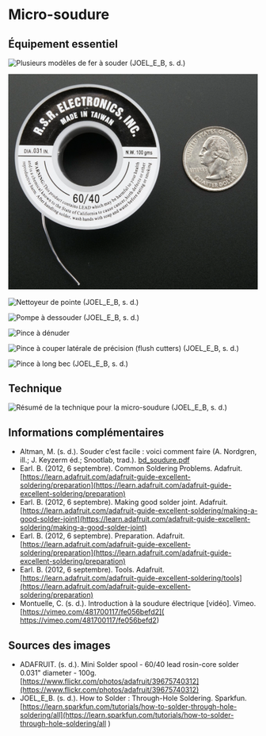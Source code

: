 # Micro-soudure

## Équipement essentiel

![Plusieurs modèles de fer à souder (JOEL_E_B, s. d.)](./soldering-iron.jpg)

![Bobine de soudure 60/40 0.031" (ADAFRUIT)](./micro-soudure_bobine.png)

![Nettoyeur de pointe (JOEL_E_B, s. d.)](./brass_sponge.jpg)

![Pompe à dessouder (JOEL_E_B, s. d.)](./solder_vacuum.jpg)

![Pince à dénuder](./micro-soudure_pince_denuder.svg)

![Pince à couper latérale de précision (flush cutters) (JOEL_E_B, s. d.)](./flush_cutters.jpg)

![Pince à long bec (JOEL_E_B, s. d.)](./needle_nose.jpg)

## Technique

![Résumé de la technique pour la micro-soudure (JOEL_E_B, s. d.)](./micro-soudure_technique.svg)

## Informations complémentaires

* Altman, M. (s. d.). Souder c’est facile : voici comment faire (A. Nordgren, ill.; J. Keyzerm éd.; Snootlab, trad.). [bd_soudure.pdf](../pdf/bd_soudure.pdf)
* Earl. B. (2012, 6 septembre). Common Soldering Problems. Adafruit. [https://learn.adafruit.com/adafruit-guide-excellent-soldering/preparation](https://learn.adafruit.com/adafruit-guide-excellent-soldering/preparation)
* Earl. B. (2012, 6 septembre). Making good solder joint. Adafruit. [https://learn.adafruit.com/adafruit-guide-excellent-soldering/making-a-good-solder-joint](https://learn.adafruit.com/adafruit-guide-excellent-soldering/making-a-good-solder-joint)
* Earl. B. (2012, 6 septembre). Preparation. Adafruit. [https://learn.adafruit.com/adafruit-guide-excellent-soldering/preparation](https://learn.adafruit.com/adafruit-guide-excellent-soldering/preparation)
* Earl. B. (2012, 6 septembre). Tools. Adafruit. [https://learn.adafruit.com/adafruit-guide-excellent-soldering/tools](https://learn.adafruit.com/adafruit-guide-excellent-soldering/preparation)
* Montuelle, C. (s. d.). Introduction à la soudure électrique [vidéo]. Vimeo. [https://vimeo.com/481700117/fe056befd2]( https://vimeo.com/481700117/fe056befd2) 

## Sources des images

* ADAFRUIT. (s. d.). Mini Solder spool - 60/40 lead rosin-core solder 0.031" diameter - 100g. [https://www.flickr.com/photos/adafruit/39675740312](https://www.flickr.com/photos/adafruit/39675740312) 
* JOEL_E_B. (s. d.). How to Solder : Through-Hole Soldering. Sparkfun. [https://learn.sparkfun.com/tutorials/how-to-solder-through-hole-soldering/all](https://learn.sparkfun.com/tutorials/how-to-solder-through-hole-soldering/all )
